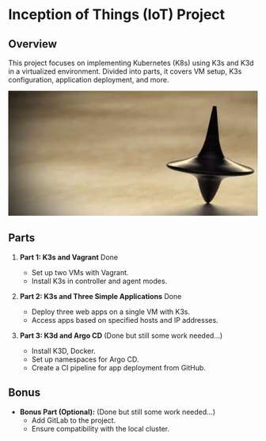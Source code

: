 # Inception of Things (IoT) Project

## Overview

This project focuses on implementing Kubernetes (K8s) using K3s and K3d in a virtualized environment. Divided into parts, it covers VM setup, K3s configuration, application deployment, and more.

![Wallpaper](wallpaper.jpg)

## Parts

1. **Part 1: K3s and Vagrant** Done
   - Set up two VMs with Vagrant.
   - Install K3s in controller and agent modes.

2. **Part 2: K3s and Three Simple Applications** Done
   - Deploy three web apps on a single VM with K3s.
   - Access apps based on specified hosts and IP addresses.

3. **Part 3: K3d and Argo CD** (Done but still some work needed...)
   - Install K3D, Docker.
   - Set up namespaces for Argo CD.
   - Create a CI pipeline for app deployment from GitHub.

## Bonus 

- **Bonus Part (Optional):** (Done but still some work needed...)
   - Add GitLab to the project.
   - Ensure compatibility with the local cluster. 
